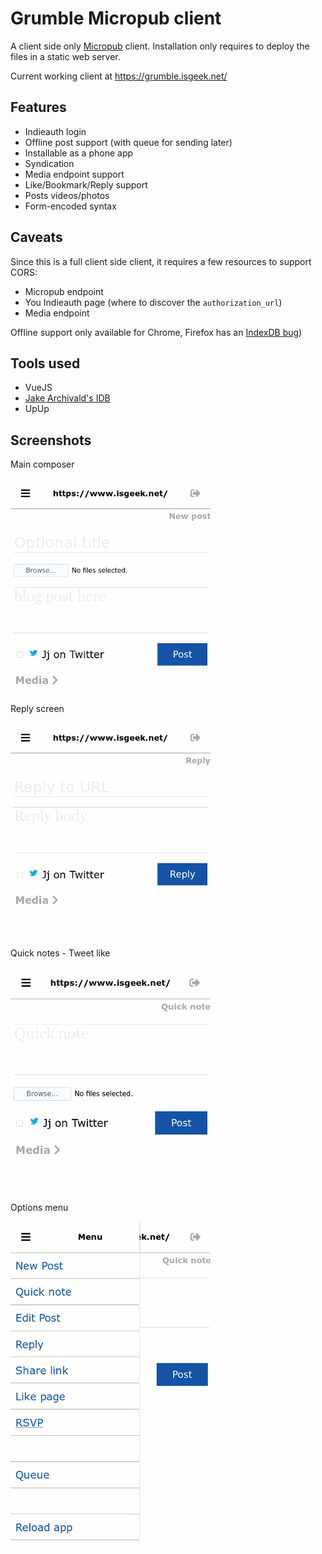 # Grumble Micropub client

A client side only [Micropub](https://www.w3.org/TR/micropub/) client.
Installation only requires to deploy the files in a static web server.

Current working client at https://grumble.isgeek.net/

## Features

 * Indieauth login
 * Offline post support (with queue for sending later)
 * Installable as a phone app
 * Syndication
 * Media endpoint support
 * Like/Bookmark/Reply support
 * Posts videos/photos
 * Form-encoded syntax

 ## Caveats

Since this is a full client side client, it requires a few resources to support
CORS:
   * Micropub endpoint
   * You Indieauth page (where to discover the `authorization_url`)
   * Media endpoint

Offline support only available for Chrome, Firefox has an
[IndexDB bug](https://bugzilla.mozilla.org/show_bug.cgi?id=1383029))


## Tools used

* VueJS
* [Jake Archivald's IDB](https://github.com/jakearchibald/idb)
* UpUp

## Screenshots


Main composer

![Main composer](res/composer-main.png)

Reply screen

![Reply interface](res/composer-reply.png)

Quick notes - Tweet like

![Quick notes](res/composer-quick.png)

Options menu

![Options menu](res/composer-menu.png)